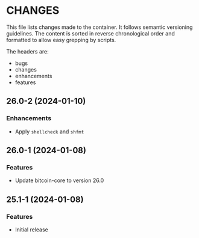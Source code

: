# CHANGES

This file lists changes made to the container. It follows semantic versioning
guidelines. The content is sorted in reverse chronological order and formatted
to allow easy grepping by scripts.

The headers are:
- bugs
- changes
- enhancements
- features

## 26.0-2 (2024-01-10)

### Enhancements

- Apply `shellcheck` and `shfmt`

## 26.0-1 (2024-01-08)

### Features

- Update bitcoin-core to version 26.0

## 25.1-1 (2024-01-08)

### Features

- Initial release

